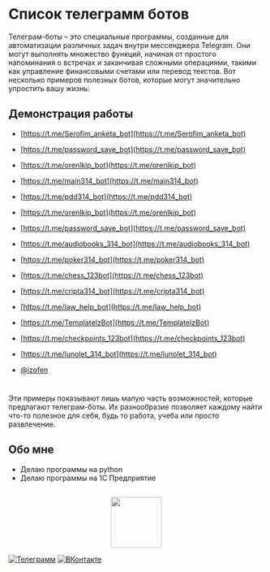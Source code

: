 ﻿# Список телеграмм ботов

Телеграм-боты – это специальные программы, созданные для автоматизации различных задач внутри мессенджера Telegram. Они могут выполнять множество функций, начиная от простого напоминания о встречах и заканчивая сложными операциями, такими как управление финансовыми счетами или перевод текстов. Вот несколько примеров полезных ботов, которые могут значительно упростить вашу жизнь:


## Демонстрация работы

 - [https://t.me/Serofim_anketa_bot](https://t.me/Serofim_anketa_bot)
 - [https://t.me/password_save_bot](https://t.me/password_save_bot)
 - [https://t.me/orenlkip_bot](https://t.me/orenlkip_bot)
 - [https://t.me/main314_bot](https://t.me/main314_bot)
 - [https://t.me/pdd314_bot](https://t.me/pdd314_bot)
 - [https://t.me/orenlkip_bot](https://t.me/orenlkip_bot)
 - [https://t.me/password_save_bot](https://t.me/password_save_bot)
 - [https://t.me/audiobooks_314_bot](https://t.me/audiobooks_314_bot)
 - [https://t.me/poker314_bot](https://t.me/poker314_bot)
 - [https://t.me/chess_123bot](https://t.me/chess_123bot)
 - [https://t.me/cripta314_bot](https://t.me/cripta314_bot)
 - [https://t.me/law_help_bot](https://t.me/law_help_bot)
 - [https://t.me/TemplateIzBot](https://t.me/TemplateIzBot)
 - [https://t.me/checkpoints_123bot](https://t.me/checkpoints_123bot)
 - [https://t.me/lunolet_314_bot](https://t.me/lunolet_314_bot)


 - [@izofen](https://github.com/Izofen/My_contacts)

# 

Эти примеры показывают лишь малую часть возможностей, которые предлагают телеграм-боты. Их разнообразие позволяет каждому найти что-то полезное для себя, будь то работа, учеба или просто развлечение.


## Обо мне

 - Делаю программы на python
 - Делаю программы на 1С Предприятие

## 

<div id="header" align="center">
  <img src="https://media.giphy.com/media/M9gbBd9nbDrOTu1Mqx/giphy.gif" width="100"/>
</div>




[![Телеграмм](https://img.shields.io/badge/%D0%A2%D0%B5%D0%BB%D0%B5%D0%B3%D1%80%D0%B0%D0%BC%D0%BC-%234682B4?style=for-the-badge&logo=telegram&logoColor=#FFFF00&label=&labelColor=&color=)](https://t.me/a123_master)
[![ВКонтакте](https://img.shields.io/badge/%D0%92%D0%9A%D0%BE%D0%BD%D1%82%D0%B0%D0%BA%D1%82%D0%B5-%23008000?style=for-the-badge&logo=telegram&logoColor=#FFFF00&label=&labelColor=&color=)](https://vk.com/3dot14)

